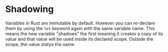 # Shadowing
Variables in Rust are immutable by default. However you can re-declare them by using the `let` keyword again with the same variable name. This means the new variable "shadows" the first meaning it creates a copy of its value and that value will be used inside its declared scope. Outside the scope, the value statys the same.